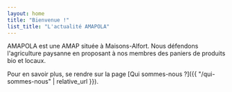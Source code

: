 ```yaml
---
layout: home
title: "Bienvenue !"
list_title: "L'actualité AMAPOLA"
---
```


AMAPOLA est une AMAP située à Maisons-Alfort.
Nous défendons l'agriculture paysanne en proposant à nos membres des paniers de produits bio et locaux.

Pour en savoir plus, se rendre sur la page [Qui sommes-nous ?]({{ "/qui-sommes-nous" | relative_url }}).
